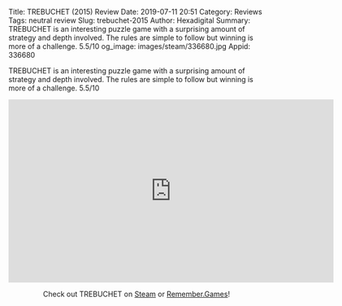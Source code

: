 Title: TREBUCHET (2015) Review
Date: 2019-07-11 20:51
Category: Reviews
Tags: neutral review
Slug: trebuchet-2015
Author: Hexadigital
Summary: TREBUCHET is an interesting puzzle game with a surprising amount of strategy and depth involved. The rules are simple to follow but winning is more of a challenge. 5.5/10
og_image: images/steam/336680.jpg
Appid: 336680

TREBUCHET is an interesting puzzle game with a surprising amount of strategy and depth involved. The rules are simple to follow but winning is more of a challenge. 5.5/10

<center><iframe src="https://www.youtube.com/embed/ELsA_vvDU_s?feature=oembed" allow="accelerometer; autoplay; encrypted-media; gyroscope; picture-in-picture" width="640" height="360" frameborder="0"></iframe>

Check out TREBUCHET on [Steam](https://store.steampowered.com/app/336680/?curator_clanid=34633900) or [Remember.Games](https://remember.games/game/2671/)!</center>
